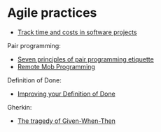 # Agile practices

- [Track time and costs in software projects](https://www.sprintcost.com/)

Pair programming:
- [Seven principles of pair programming etiquette](https://itnext.io/seven-principles-of-pair-programming-etiquette-74a2b3b233b0)
- [Remote Mob Programming](https://www.remotemobprogramming.org/)

Definition of Done:
- [Improving your Definition of Done](https://hackernoon.com/improving-your-definition-of-done-d467c06837bf)

Gherkin:
- [The tragedy of Given-When-Then](https://theitriskmanager.com/2019/04/06/the-tragedy-of-given-when-then/)
